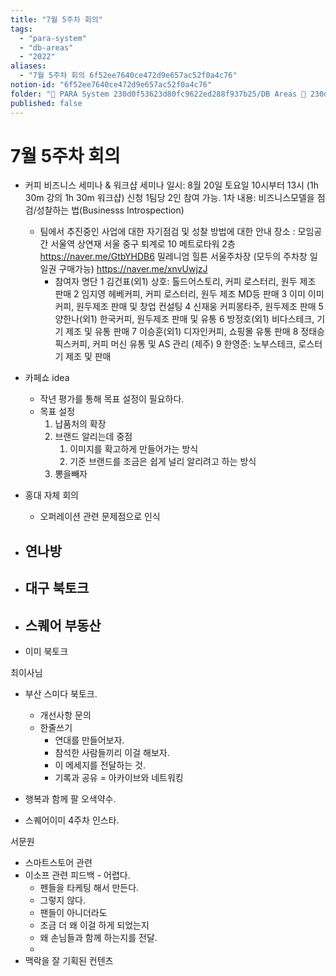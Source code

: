 ```yaml
---
title: "7월 5주차 회의"
tags:
  - "para-system"
  - "db-areas"
  - "2022"
aliases:
  - "7월 5주차 회의 6f52ee7640ce472d9e657ac52f0a4c76"
notion-id: "6f52ee7640ce472d9e657ac52f0a4c76"
folder: "🚀 PARA System 230d0f53623d80fc9622ed288f937b25/DB Areas 🔲 230d0f53623d812fa0e9f500c4679623/(주) 음 66e9b539f26a4b65b785de77451613c8/내부 워크숍 및 회의 c09642829cbb460caade3d89d7122a12/사무실 주간 회의 c5027ddb44b24c63b8a52c69ad7b16c0/2022 회의 26beae718346447fa8aac349f5d51866"
published: false
---
```


# 7월 5주차 회의

* 커피 비즈니스 세미나 & 워크샵
  세미나 일시: 8월 20일 토요일 10시부터 13시 (1h 30m 강의 1h 30m 워크샵) 신청 1팀당 2인 참여 가능.
  1차 내용: 비즈니스모델을 점검/성찰하는 법(Businesss Introspection)
  * 팀에서 추진중인 사업에 대한 자기점검 및 성찰 방법에 대한 안내
    장소 : 모임공간 서울역 상연재
    서울 중구 퇴계로 10 메트로타워 2층
    <https://naver.me/GtbYHDB6>
    밀레니엄 힐튼 서울주차장 (모두의 주차창 일일권 구매가능)
    <https://naver.me/xnvUwjzJ>
    * 참여자 명단
      1 김건표(외1) 상호: 톨드어스토리, 커피 로스터리, 원두 제조 판매
      2 임지영 헤베커피, 커피 로스터리, 원두 제조 MD등 판매
      3 이미 이미커피, 원두제조 판매 및 창업 컨설팅
      4 신재웅 커피몽타주, 원두제조 판매
      5 양한나(외1) 한국커피, 원두제조 판매 및 유통
      6 방정호(외1)  비다스테크, 기기 제조 및 유통 판매
      7 이승훈(외1)  디자인커피, 쇼핑몰 유통 판매
      8 정태승 픽스커피, 커피 머신 유통 및 AS 관리 (제주)
      9 한영준: 노부스테크, 로스터기 제조 및 판매

* 카페쇼 idea
  * 작년 평가를 통해 목표 설정이 필요하다.
  * 목표 설정
    1. 납품처의 확장
    2. 브랜드 알리는데 중점
       1. 이미지를 확고하게 만들어가는 방식
       2. 기준 브랜드를 조금은 쉽게 널리 알리려고 하는 방식
    3. 뽕을빼자

* 홍대 자체 회의
  * 오퍼레이션 관련 문제점으로 인식

* ## 연나방

* ## 대구 북토크

* ## 스퀘어 부동산

* 이미 북토크

최이사님

* 부산 스미다 북토크.
  * 개선사항 문의
  * 한줄쓰기
    * 연대를 만들어보자.
    * 참석한 사람들끼리 이걸 해보자.
    * 이 메세지를 전달하는 것.
    * 기록과 공유 = 아카이브와 네트워킹

* 행복과 함께 팔 오색약수.

* 스퀘어이미 4주차 인스타.

서문원

* 스마트스토어 관련
* 이소프 관련 피드백 - 어렵다.
  * 펜들을 타케팅 해서 만든다.
  * 그렇지 않다.
  * 팬들이 아니더라도
  * 조금 더 왜 이걸 하게 되었는지
  * 왜 손님들과 함께 하는지를 전달.
  *
* 맥락을 잘 기획된 컨텐츠
